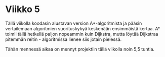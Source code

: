 # Viikko 5

Tällä viikolla koodasin alustavan version A*-algoritmista ja pääsin vertailemaan algoritmien suorituskykyä keskenään ensimmäistä kertaa. A* toimii tällä hetkellä paljon nopeammin kuin Dijkstra, mutta löytää Dijkstraa pitemmän reitin - algoritmissa lienee siis jotain pielessä.

Tähän mennessä aikaa on mennyt projektiin tällä viikolla noin 5,5 tuntia.
